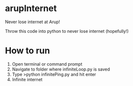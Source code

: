 # arupInternet
Never lose internet at Arup!

Throw this code into python to never lose internet (hopefully!)

# How to run
1. Open terminal or command prompt
2. Navigate to folder where infiniteLoop.py is saved
3. Type >python infinitePing.py and hit enter
4. Infinite internet
